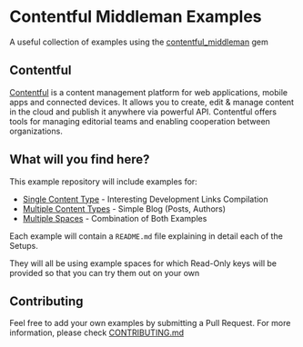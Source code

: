 # Contentful Middleman Examples

A useful collection of examples using the [contentful_middleman](https://github.com/contentful-labs/contentful_middleman) gem

## Contentful
[Contentful](http://www.contentful.com) is a content management platform for web applications,
mobile apps and connected devices. It allows you to create, edit & manage content in the cloud
and publish it anywhere via powerful API. Contentful offers tools for managing editorial
teams and enabling cooperation between organizations.

## What will you find here?

This example repository will include examples for:

* [Single Content Type](./examples/single_content_type) - Interesting Development Links Compilation
* [Multiple Content Types](./examples/multiple_content_types) - Simple Blog (Posts, Authors)
* [Multiple Spaces](./examples/multiple_spaces) - Combination of Both Examples

Each example will contain a `README.md` file explaining in detail each of the Setups.

They will all be using example spaces for which Read-Only keys will be provided so that you can
try them out on your own

## Contributing

Feel free to add your own examples by submitting a Pull Request. For more information,
please check [CONTRIBUTING.md](./CONTRIBUTING.md)
